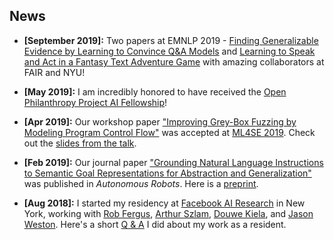 ## News
- **[September 2019]:** Two papers at EMNLP 2019 - [Finding Generalizable Evidence by Learning to Convince Q&A Models](https://arxiv.org/abs/1909.05863) and [Learning to Speak and Act in a Fantasy Text Adventure Game](https://arxiv.org/abs/1903.03094) with amazing collaborators at FAIR and NYU!  

- **[May 2019]:** I am incredibly honored to have received the [Open Philanthropy Project AI Fellowship](https://www.openphilanthropy.org/focus/global-catastrophic-risks/potential-risks-advanced-artificial-intelligence/the-open-phil-ai-fellowship#Class)!

- **[Apr 2019]:** Our workshop paper ["Improving Grey-Box Fuzzing by Modeling Program Control Flow"](https://arxiv.org/abs/1811.08973) was 
accepted at [ML4SE 2019](https://ml4se.github.io/). Check out the [slides from the talk](/assets/talks/ml4se19.pdf).
 
- **[Feb 2019]:** Our journal paper ["Grounding Natural Language Instructions to Semantic Goal Representations for Abstraction and Generalization"](https://doi.org/10.1007/s10514-018-9792-8) was 
published in *Autonomous Robots*. Here is a [preprint](/assets/papers/auro19.pdf).

- **[Aug 2018]:** I started my residency at [Facebook AI Research](https://research.fb.com/category/facebook-ai-research/) in 
New York, working with [Rob Fergus](https://cs.nyu.edu/~fergus/pmwiki/pmwiki.php), 
[Arthur Szlam](https://scholar.google.com/citations?user=u3-FxUgAAAAJ&hl=en), 
[Douwe Kiela](https://douwekiela.github.io/), and [Jason Weston](http://www.thespermwhale.com/jaseweston/). Here's a
short [Q & A](https://research.fb.com/qa-with-facebook-ai-residents-tatiana-likhomanenko-and-siddharth-karamcheti/) I did about my work as a resident.
